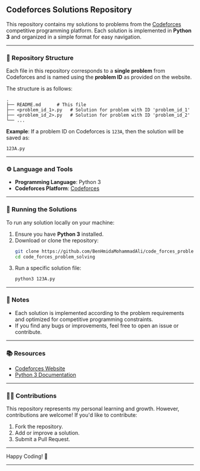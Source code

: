 ## Codeforces Solutions Repository

This repository contains my solutions to problems from the [Codeforces](https://codeforces.com/) competitive programming platform. Each solution is implemented in **Python 3** and organized in a simple format for easy navigation.

---

### 📝 Repository Structure

Each file in this repository corresponds to a **single problem** from Codeforces and is named using the **problem ID** as provided on the website.

The structure is as follows:
```
.
├── README.md      # This file
├── <problem_id_1>.py   # Solution for problem with ID 'problem_id_1'
├── <problem_id_2>.py   # Solution for problem with ID 'problem_id_2'
└── ...
```

**Example**:
If a problem ID on Codeforces is `123A`, then the solution will be saved as:
```
123A.py
```

---

### ⚙️ Language and Tools

- **Programming Language**: Python 3
- **Codeforces Platform**: [Codeforces](https://codeforces.com/)

---

### 🚀 Running the Solutions

To run any solution locally on your machine:
1. Ensure you have **Python 3** installed.
2. Download or clone the repository:
   ```bash
   git clone https://github.com/BenHmidaMohammadAli/code_forces_problem_solving.git
   cd code_forces_problem_solving
   ```
3. Run a specific solution file:
   ```bash
   python3 123A.py
   ```

---

### 🧩 Notes

- Each solution is implemented according to the problem requirements and optimized for competitive programming constraints.
- If you find any bugs or improvements, feel free to open an issue or contribute.

---

### 📚 Resources

- [Codeforces Website](https://codeforces.com/)
- [Python 3 Documentation](https://docs.python.org/3/)

---

### 👨‍💻 Contributions

This repository represents my personal learning and growth. However, contributions are welcome! If you'd like to contribute:
1. Fork the repository.
2. Add or improve a solution.
3. Submit a Pull Request.

---

Happy Coding! 🚀

---
